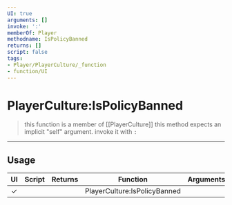 ```yaml
---
UI: true
arguments: []
invoke: ':'
memberOf: Player
methodname: IsPolicyBanned
returns: []
script: false
tags:
- Player/PlayerCulture/_function
- function/UI
---
```

# PlayerCulture:IsPolicyBanned
> this function is a member of [[PlayerCulture]]
> this method expects an implicit "self" argument. invoke it with `:`
-----
## Usage
|  UI | Script | Returns | Function | Arguments |
|:---:|:------:|-------:|:--------:|:---------|
|✓| ||PlayerCulture:IsPolicyBanned||
